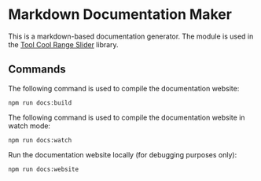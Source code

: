 # Markdown Documentation Maker

This is a markdown-based documentation generator. The module is used in the [Tool Cool Range Slider](https://github.com/toolcool-org/toolcool-range-slider) library.

## Commands

The following command is used to compile the documentation website:

```shell
npm run docs:build
```

The following command is used to compile the documentation website in watch mode:

```shell
npm run docs:watch
```

Run the documentation website locally (for debugging purposes only):

```shell
npm run docs:website
```